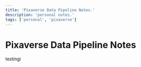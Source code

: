 ```yaml
---
title: 'Pixaverse Data Pipeline Notes.'
description: 'personal notes.'
tags: ['personal', 'pixaverse']
---
```


# Pixaverse Data Pipeline Notes

testingi